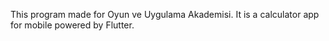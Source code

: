 This program made for Oyun ve Uygulama Akademisi. 
It is a calculator app for mobile powered by Flutter.
